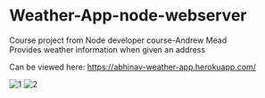 # Weather-App-node-webserver

Course project from Node developer course-Andrew Mead  
Provides weather information when given an address

Can be viewed here: https://abhinav-weather-app.herokuapp.com/

![1](https://i.ibb.co/KN7HT0p/Screenshot-9.png)
![2](https://i.ibb.co/hgPkLG8/Screenshot-10.png)
